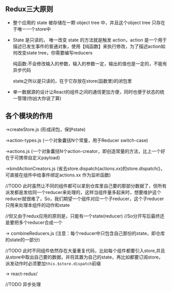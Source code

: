 ## Redux三大原则

- 整个应用的 state 被存储在一颗 object tree 中，并且这个object tree 只存在于唯一一个store中

- State 是只读的， 唯一改变 state 的方法就是触发 action，action 是一个用于描述已发生事件的普通对象，使用【纯函数】来执行修改，为了描述action如何改变state tree，你需要编写reducers

  纯函数:不会修改输入的参数，输入的参数一定，输出的值也是一定的，不能有异步代码

  state之所以是只读的，在于它存放在store(函数里)的闭包里

- 单一数据源的设计让React的组件之间的通信更加方便，同时也便于状态的统一管理(你凶大你说了算)

## 各个模块的作用
->createStore.js (形成闭包，保护state)

->action-types.js (一个对象囊括N个常量，用于Reducer switch-case)

->actions.js (一个对象囊括N个action-creator，即创造常量的方法，比上一个好在于可携带自定义payload)

->bindActionCreators.js (省去store.dispatch(actions.xx)的store.dispatch()，可直接在组件中给事件绑定actions.xx 作为监听函数)

//TODO 此时虽然让不同的组件都可以拿到仓库里自己要的那部分数据了，但所有派发都是发给同一个reducer来处理的，这样当组件量多起来时，想要维护这个reducer就很难了，So，我们期望一个组件对应一个子reducer，这个子reducer只用来处理本组件的动作和state

//但又由于redux应用的原则是，只能有一个state(reducer)
//So分开写后最终还是要把多个reducer合成一个

-> combineReducers.js (注意：每个reducer中只包含自己那份的state，即仓库的state的一部分)

//TODO 此时不同组件依然存在大量重复代码，比如每个组件都要引入store,并且从store中取出自己要的数据，并将其置为自己的state，再比如都要订阅store，派发动作时必须要加`this.$store.dispatch`前缀

-> react-redux/

//TODO 异步处理
